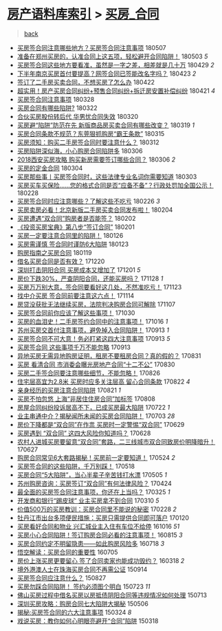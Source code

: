 [房产语料库索引](../../README.md)  > [买房_合同](买房_合同.md)
====
> [back](../README.md)

- [买房签合同注意哪些地方？买房签合同注意事项](http://jkwz.applinzi.com/ittc/7100243691400856593.html#%E4%B9%B0%E6%88%BF%E7%AD%BE%E5%90%88%E5%90%8C%E6%B3%A8%E6%84%8F%E5%93%AA%E4%BA%9B%E5%9C%B0%E6%96%B9%EF%BC%9F%E4%B9%B0%E6%88%BF%E7%AD%BE%E5%90%88%E5%90%8C%E6%B3%A8%E6%84%8F%E4%BA%8B%E9%A1%B9) 180507  
- [准备在郑州买房的，认准合同上这五项，轻松避开合同陷阱！](http://jkwz.applinzi.com/ittc/7098810089958016011.html#%E5%87%86%E5%A4%87%E5%9C%A8%E9%83%91%E5%B7%9E%E4%B9%B0%E6%88%BF%E7%9A%84%EF%BC%8C%E8%AE%A4%E5%87%86%E5%90%88%E5%90%8C%E4%B8%8A%E8%BF%99%E4%BA%94%E9%A1%B9%EF%BC%8C%E8%BD%BB%E6%9D%BE%E9%81%BF%E5%BC%80%E5%90%88%E5%90%8C%E9%99%B7%E9%98%B1%EF%BC%81) 180503 *5* 
- [买房签合同这些地方要看准，虽然是一字之差，相差就是几十万](http://jkwz.applinzi.com/ittc/7097514093424673808.html#%E4%B9%B0%E6%88%BF%E7%AD%BE%E5%90%88%E5%90%8C%E8%BF%99%E4%BA%9B%E5%9C%B0%E6%96%B9%E8%A6%81%E7%9C%8B%E5%87%86%EF%BC%8C%E8%99%BD%E7%84%B6%E6%98%AF%E4%B8%80%E5%AD%97%E4%B9%8B%E5%B7%AE%EF%BC%8C%E7%9B%B8%E5%B7%AE%E5%B0%B1%E6%98%AF%E5%87%A0%E5%8D%81%E4%B8%87) 180429 *2* 
- [下半年南京买房首付要提高？网签合同已签能改名字吗？](http://jkwz.applinzi.com/ittc/7095091837234840592.html#%E4%B8%8B%E5%8D%8A%E5%B9%B4%E5%8D%97%E4%BA%AC%E4%B9%B0%E6%88%BF%E9%A6%96%E4%BB%98%E8%A6%81%E6%8F%90%E9%AB%98%EF%BC%9F%E7%BD%91%E7%AD%BE%E5%90%88%E5%90%8C%E5%B7%B2%E7%AD%BE%E8%83%BD%E6%94%B9%E5%90%8D%E5%AD%97%E5%90%97%EF%BC%9F) 180423 *2* 
- [签订了二手房买卖合同，不想买房了怎么办](http://jkwz.applinzi.com/ittc/7094592183690855434.html#%E7%AD%BE%E8%AE%A2%E4%BA%86%E4%BA%8C%E6%89%8B%E6%88%BF%E4%B9%B0%E5%8D%96%E5%90%88%E5%90%8C%EF%BC%8C%E4%B8%8D%E6%83%B3%E4%B9%B0%E6%88%BF%E4%BA%86%E6%80%8E%E4%B9%88%E5%8A%9E) 180422  
- [超实用！房产买房合同纠纷+预售合同纠纷+拆迁房安置补偿纠纷](http://jkwz.applinzi.com/ittc/7094552698282312711.html#%E8%B6%85%E5%AE%9E%E7%94%A8%EF%BC%81%E6%88%BF%E4%BA%A7%E4%B9%B0%E6%88%BF%E5%90%88%E5%90%8C%E7%BA%A0%E7%BA%B7%2B%E9%A2%84%E5%94%AE%E5%90%88%E5%90%8C%E7%BA%A0%E7%BA%B7%2B%E6%8B%86%E8%BF%81%E6%88%BF%E5%AE%89%E7%BD%AE%E8%A1%A5%E5%81%BF%E7%BA%A0%E7%BA%B7) 180421 *4* 
- [买房签合同注意事项](http://jkwz.applinzi.com/ittc/7085494277688001546.html#%E4%B9%B0%E6%88%BF%E7%AD%BE%E5%90%88%E5%90%8C%E6%B3%A8%E6%84%8F%E4%BA%8B%E9%A1%B9) 180328  
- [买房合同有哪些陷阱?](http://jkwz.applinzi.com/ittc/7083267668394378251.html#%E4%B9%B0%E6%88%BF%E5%90%88%E5%90%8C%E6%9C%89%E5%93%AA%E4%BA%9B%E9%99%B7%E9%98%B1%3F) 180322  
- [合伙买房股份转后代 华男忧合同失效](http://jkwz.applinzi.com/ittc/7082569467450360839.html#%E5%90%88%E4%BC%99%E4%B9%B0%E6%88%BF%E8%82%A1%E4%BB%BD%E8%BD%AC%E5%90%8E%E4%BB%A3+%E5%8D%8E%E7%94%B7%E5%BF%A7%E5%90%88%E5%90%8C%E5%A4%B1%E6%95%88) 180320  
- [买房避“陷阱”防范在先 新版商品房买卖合同有哪些改变？](http://jkwz.applinzi.com/ittc/7082130575899231238.html#%E4%B9%B0%E6%88%BF%E9%81%BF%E2%80%9C%E9%99%B7%E9%98%B1%E2%80%9D%E9%98%B2%E8%8C%83%E5%9C%A8%E5%85%88+%E6%96%B0%E7%89%88%E5%95%86%E5%93%81%E6%88%BF%E4%B9%B0%E5%8D%96%E5%90%88%E5%90%8C%E6%9C%89%E5%93%AA%E4%BA%9B%E6%94%B9%E5%8F%98%EF%BC%9F) 180319 *1* 
- [买房合同条款不规范？东莞狠抓购房“霸王条款”](http://jkwz.applinzi.com/ittc/7080638944712852486.html#%E4%B9%B0%E6%88%BF%E5%90%88%E5%90%8C%E6%9D%A1%E6%AC%BE%E4%B8%8D%E8%A7%84%E8%8C%83%EF%BC%9F%E4%B8%9C%E8%8E%9E%E7%8B%A0%E6%8A%93%E8%B4%AD%E6%88%BF%E2%80%9C%E9%9C%B8%E7%8E%8B%E6%9D%A1%E6%AC%BE%E2%80%9D) 180315  
- [买房须知：购买二手房签合同时要注意什么？](http://jkwz.applinzi.com/ittc/7079552161560396811.html#%E4%B9%B0%E6%88%BF%E9%A1%BB%E7%9F%A5%EF%BC%9A%E8%B4%AD%E4%B9%B0%E4%BA%8C%E6%89%8B%E6%88%BF%E7%AD%BE%E5%90%88%E5%90%8C%E6%97%B6%E8%A6%81%E6%B3%A8%E6%84%8F%E4%BB%80%E4%B9%88%EF%BC%9F) 180312  
- [买房陷阱深似海，小心购房合同陷阱多](http://jkwz.applinzi.com/ittc/7077303698416206864.html#%E4%B9%B0%E6%88%BF%E9%99%B7%E9%98%B1%E6%B7%B1%E4%BC%BC%E6%B5%B7%EF%BC%8C%E5%B0%8F%E5%BF%83%E8%B4%AD%E6%88%BF%E5%90%88%E5%90%8C%E9%99%B7%E9%98%B1%E5%A4%9A) 180306  
- [2018西安买房攻略 购买新房需要签订哪些合同？](http://jkwz.applinzi.com/ittc/7077298386590237707.html#2018%E8%A5%BF%E5%AE%89%E4%B9%B0%E6%88%BF%E6%94%BB%E7%95%A5+%E8%B4%AD%E4%B9%B0%E6%96%B0%E6%88%BF%E9%9C%80%E8%A6%81%E7%AD%BE%E8%AE%A2%E5%93%AA%E4%BA%9B%E5%90%88%E5%90%8C%EF%BC%9F) 180306 *2* 
- [买房的定金合同](http://jkwz.applinzi.com/ittc/7076370259567445002.html#%E4%B9%B0%E6%88%BF%E7%9A%84%E5%AE%9A%E9%87%91%E5%90%88%E5%90%8C) 180304  
- [买房那些事丨买房签合同时，这些法律专业名词你需要知道](http://jkwz.applinzi.com/ittc/7076260709241717770.html#%E4%B9%B0%E6%88%BF%E9%82%A3%E4%BA%9B%E4%BA%8B%E4%B8%A8%E4%B9%B0%E6%88%BF%E7%AD%BE%E5%90%88%E5%90%8C%E6%97%B6%EF%BC%8C%E8%BF%99%E4%BA%9B%E6%B3%95%E5%BE%8B%E4%B8%93%E4%B8%9A%E5%90%8D%E8%AF%8D%E4%BD%A0%E9%9C%80%E8%A6%81%E7%9F%A5%E9%81%93) 180303  
- [买房买车买保险……您的格式合同是否“应备不备”？行政处罚加全国公示！](http://jkwz.applinzi.com/ittc/7074985369991119879.html#%E4%B9%B0%E6%88%BF%E4%B9%B0%E8%BD%A6%E4%B9%B0%E4%BF%9D%E9%99%A9%E2%80%A6%E2%80%A6%E6%82%A8%E7%9A%84%E6%A0%BC%E5%BC%8F%E5%90%88%E5%90%8C%E6%98%AF%E5%90%A6%E2%80%9C%E5%BA%94%E5%A4%87%E4%B8%8D%E5%A4%87%E2%80%9D%EF%BC%9F%E8%A1%8C%E6%94%BF%E5%A4%84%E7%BD%9A%E5%8A%A0%E5%85%A8%E5%9B%BD%E5%85%AC%E7%A4%BA%EF%BC%81) 180228  
- [买房签合同时应注意哪些？了解这些不吃亏](http://jkwz.applinzi.com/ittc/7074351726838940689.html#%E4%B9%B0%E6%88%BF%E7%AD%BE%E5%90%88%E5%90%8C%E6%97%B6%E5%BA%94%E6%B3%A8%E6%84%8F%E5%93%AA%E4%BA%9B%EF%BC%9F%E4%BA%86%E8%A7%A3%E8%BF%99%E4%BA%9B%E4%B8%8D%E5%90%83%E4%BA%8F) 180226 *3* 
- [买房卖房必看！北京新版二手房买卖合同发布啦！](http://jkwz.applinzi.com/ittc/7066234840154637319.html#%E4%B9%B0%E6%88%BF%E5%8D%96%E6%88%BF%E5%BF%85%E7%9C%8B%EF%BC%81%E5%8C%97%E4%BA%AC%E6%96%B0%E7%89%88%E4%BA%8C%E6%89%8B%E6%88%BF%E4%B9%B0%E5%8D%96%E5%90%88%E5%90%8C%E5%8F%91%E5%B8%83%E5%95%A6%EF%BC%81) 180204  
- [买房遭遇“双合同”购房者是否能签？](http://jkwz.applinzi.com/ittc/7065420606751638534.html#%E4%B9%B0%E6%88%BF%E9%81%AD%E9%81%87%E2%80%9C%E5%8F%8C%E5%90%88%E5%90%8C%E2%80%9D%E8%B4%AD%E6%88%BF%E8%80%85%E6%98%AF%E5%90%A6%E8%83%BD%E7%AD%BE%EF%BC%9F) 180202  
- [《投资买房宝典》第八步“签订合同”](http://jkwz.applinzi.com/ittc/7065188699707278353.html#%E3%80%8A%E6%8A%95%E8%B5%84%E4%B9%B0%E6%88%BF%E5%AE%9D%E5%85%B8%E3%80%8B%E7%AC%AC%E5%85%AB%E6%AD%A5%E2%80%9C%E7%AD%BE%E8%AE%A2%E5%90%88%E5%90%8C%E2%80%9D) 180201  
- [买房一定要注意合同里的陷阱！](http://jkwz.applinzi.com/ittc/7062897227633001479.html#%E4%B9%B0%E6%88%BF%E4%B8%80%E5%AE%9A%E8%A6%81%E6%B3%A8%E6%84%8F%E5%90%88%E5%90%8C%E9%87%8C%E7%9A%84%E9%99%B7%E9%98%B1%EF%BC%81) 180126  
- [买房需谨慎 签合同时谨防6大陷阱](http://jkwz.applinzi.com/ittc/7061725314462254086.html#%E4%B9%B0%E6%88%BF%E9%9C%80%E8%B0%A8%E6%85%8E+%E7%AD%BE%E5%90%88%E5%90%8C%E6%97%B6%E8%B0%A8%E9%98%B26%E5%A4%A7%E9%99%B7%E9%98%B1) 180123  
- [购房指南之买房合同](http://jkwz.applinzi.com/ittc/7060246929567384592.html#%E8%B4%AD%E6%88%BF%E6%8C%87%E5%8D%97%E4%B9%8B%E4%B9%B0%E6%88%BF%E5%90%88%E5%90%8C) 180119  
- [借名买房合同是否有效？](http://jkwz.applinzi.com/ittc/7049195553122944016.html#%E5%80%9F%E5%90%8D%E4%B9%B0%E6%88%BF%E5%90%88%E5%90%8C%E6%98%AF%E5%90%A6%E6%9C%89%E6%95%88%EF%BC%9F) 171220  
- [深圳打击阴阳合同 买房成本又增加了](http://jkwz.applinzi.com/ittc/7042112495387411473.html#%E6%B7%B1%E5%9C%B3%E6%89%93%E5%87%BB%E9%98%B4%E9%98%B3%E5%90%88%E5%90%8C+%E4%B9%B0%E6%88%BF%E6%88%90%E6%9C%AC%E5%8F%88%E5%A2%9E%E5%8A%A0%E4%BA%86) 171201 *5* 
- [房价下跌30%，严查阴阳合同，还能买房吗？](http://jkwz.applinzi.com/ittc/7041145562563347472.html#%E6%88%BF%E4%BB%B7%E4%B8%8B%E8%B7%8C30%25%EF%BC%8C%E4%B8%A5%E6%9F%A5%E9%98%B4%E9%98%B3%E5%90%88%E5%90%8C%EF%BC%8C%E8%BF%98%E8%83%BD%E4%B9%B0%E6%88%BF%E5%90%97%EF%BC%9F) 171128 *1* 
- [买房万万别大意，签合同要看好这几处，不然准吃亏！](http://jkwz.applinzi.com/ittc/7039247188251640848.html#%E4%B9%B0%E6%88%BF%E4%B8%87%E4%B8%87%E5%88%AB%E5%A4%A7%E6%84%8F%EF%BC%8C%E7%AD%BE%E5%90%88%E5%90%8C%E8%A6%81%E7%9C%8B%E5%A5%BD%E8%BF%99%E5%87%A0%E5%A4%84%EF%BC%8C%E4%B8%8D%E7%84%B6%E5%87%86%E5%90%83%E4%BA%8F%EF%BC%81) 171123  
- [找中介买房 签合同前要注意这六点！](http://jkwz.applinzi.com/ittc/7035858398036362256.html#%E6%89%BE%E4%B8%AD%E4%BB%8B%E4%B9%B0%E6%88%BF+%E7%AD%BE%E5%90%88%E5%90%8C%E5%89%8D%E8%A6%81%E6%B3%A8%E6%84%8F%E8%BF%99%E5%85%AD%E7%82%B9%EF%BC%81) 171114  
- [房贷没获批无法继续买房，法院判决购房合同可解除](http://jkwz.applinzi.com/ittc/7033133041952752656.html#%E6%88%BF%E8%B4%B7%E6%B2%A1%E8%8E%B7%E6%89%B9%E6%97%A0%E6%B3%95%E7%BB%A7%E7%BB%AD%E4%B9%B0%E6%88%BF%EF%BC%8C%E6%B3%95%E9%99%A2%E5%88%A4%E5%86%B3%E8%B4%AD%E6%88%BF%E5%90%88%E5%90%8C%E5%8F%AF%E8%A7%A3%E9%99%A4) 171107  
- [买房签合同前你应该了解这些事项！](http://jkwz.applinzi.com/ittc/7030311041404240913.html#%E4%B9%B0%E6%88%BF%E7%AD%BE%E5%90%88%E5%90%8C%E5%89%8D%E4%BD%A0%E5%BA%94%E8%AF%A5%E4%BA%86%E8%A7%A3%E8%BF%99%E4%BA%9B%E4%BA%8B%E9%A1%B9%EF%BC%81) 171030  
- [买房的血泪史！二手房签约合同中的注意事项！](http://jkwz.applinzi.com/ittc/7025010020520035345.html#%E4%B9%B0%E6%88%BF%E7%9A%84%E8%A1%80%E6%B3%AA%E5%8F%B2%EF%BC%81%E4%BA%8C%E6%89%8B%E6%88%BF%E7%AD%BE%E7%BA%A6%E5%90%88%E5%90%8C%E4%B8%AD%E7%9A%84%E6%B3%A8%E6%84%8F%E4%BA%8B%E9%A1%B9%EF%BC%81) 171016 *1* 
- [苏州买房交首付注意事项，避免掉入合同陷阱！](http://jkwz.applinzi.com/ittc/7012872855661052944.html#%E8%8B%8F%E5%B7%9E%E4%B9%B0%E6%88%BF%E4%BA%A4%E9%A6%96%E4%BB%98%E6%B3%A8%E6%84%8F%E4%BA%8B%E9%A1%B9%EF%BC%8C%E9%81%BF%E5%85%8D%E6%8E%89%E5%85%A5%E5%90%88%E5%90%8C%E9%99%B7%E9%98%B1%EF%BC%81) 170913 *1* 
- [买房签合同不可大意！务必盯紧这四大注意事项](http://jkwz.applinzi.com/ittc/7012732499258770449.html#%E4%B9%B0%E6%88%BF%E7%AD%BE%E5%90%88%E5%90%8C%E4%B8%8D%E5%8F%AF%E5%A4%A7%E6%84%8F%EF%BC%81%E5%8A%A1%E5%BF%85%E7%9B%AF%E7%B4%A7%E8%BF%99%E5%9B%9B%E5%A4%A7%E6%B3%A8%E6%84%8F%E4%BA%8B%E9%A1%B9) 170913 *5* 
- [买房签合同 这些事项千万不能忽略](http://jkwz.applinzi.com/ittc/7012731908189062161.html#%E4%B9%B0%E6%88%BF%E7%AD%BE%E5%90%88%E5%90%8C+%E8%BF%99%E4%BA%9B%E4%BA%8B%E9%A1%B9%E5%8D%83%E4%B8%87%E4%B8%8D%E8%83%BD%E5%BF%BD%E7%95%A5) 170913  
- [异地买房无需异地购房证明，租房不要租房合同？真的假的？](http://jkwz.applinzi.com/ittc/7008006171439662097.html#%E5%BC%82%E5%9C%B0%E4%B9%B0%E6%88%BF%E6%97%A0%E9%9C%80%E5%BC%82%E5%9C%B0%E8%B4%AD%E6%88%BF%E8%AF%81%E6%98%8E%EF%BC%8C%E7%A7%9F%E6%88%BF%E4%B8%8D%E8%A6%81%E7%A7%9F%E6%88%BF%E5%90%88%E5%90%8C%EF%BC%9F%E7%9C%9F%E7%9A%84%E5%81%87%E7%9A%84%EF%BC%9F) 170831  
- [买房 看清合同 市消委会曝光房地产合同“十二不公”](http://jkwz.applinzi.com/ittc/7007495109518820369.html#%E4%B9%B0%E6%88%BF+%E7%9C%8B%E6%B8%85%E5%90%88%E5%90%8C+%E5%B8%82%E6%B6%88%E5%A7%94%E4%BC%9A%E6%9B%9D%E5%85%89%E6%88%BF%E5%9C%B0%E4%BA%A7%E5%90%88%E5%90%8C%E2%80%9C%E5%8D%81%E4%BA%8C%E4%B8%8D%E5%85%AC%E2%80%9D) 170830  
- [买房二手签合同要注意哪些细节，不能忽略！](http://jkwz.applinzi.com/ittc/7006069741679281169.html#%E4%B9%B0%E6%88%BF%E4%BA%8C%E6%89%8B%E7%AD%BE%E5%90%88%E5%90%8C%E8%A6%81%E6%B3%A8%E6%84%8F%E5%93%AA%E4%BA%9B%E7%BB%86%E8%8A%82%EF%BC%8C%E4%B8%8D%E8%83%BD%E5%BF%BD%E7%95%A5%EF%BC%81) 170826  
- [住宅层高宜为2.8米 买房时应多关注层高 留心合同条款](http://jkwz.applinzi.com/ittc/7004590721175389200.html#%E4%BD%8F%E5%AE%85%E5%B1%82%E9%AB%98%E5%AE%9C%E4%B8%BA2.8%E7%B1%B3+%E4%B9%B0%E6%88%BF%E6%97%B6%E5%BA%94%E5%A4%9A%E5%85%B3%E6%B3%A8%E5%B1%82%E9%AB%98+%E7%95%99%E5%BF%83%E5%90%88%E5%90%8C%E6%9D%A1%E6%AC%BE) 170822 *4* 
- [亲身经历的买房注意合同陷阱](http://jkwz.applinzi.com/ittc/7004302255212463121.html#%E4%BA%B2%E8%BA%AB%E7%BB%8F%E5%8E%86%E7%9A%84%E4%B9%B0%E6%88%BF%E6%B3%A8%E6%84%8F%E5%90%88%E5%90%8C%E9%99%B7%E9%98%B1) 170821 *1* 
- [买房不怕忽悠 上海“非居住住房合同”加标签](http://jkwz.applinzi.com/ittc/6999374967647765521.html#%E4%B9%B0%E6%88%BF%E4%B8%8D%E6%80%95%E5%BF%BD%E6%82%A0+%E4%B8%8A%E6%B5%B7%E2%80%9C%E9%9D%9E%E5%B1%85%E4%BD%8F%E4%BD%8F%E6%88%BF%E5%90%88%E5%90%8C%E2%80%9D%E5%8A%A0%E6%A0%87%E7%AD%BE) 170808  
- [房屋合同纠纷投诉居高不下，已成买房最大陷阱](http://jkwz.applinzi.com/ittc/6992807513186370576.html#%E6%88%BF%E5%B1%8B%E5%90%88%E5%90%8C%E7%BA%A0%E7%BA%B7%E6%8A%95%E8%AF%89%E5%B1%85%E9%AB%98%E4%B8%8D%E4%B8%8B%EF%BC%8C%E5%B7%B2%E6%88%90%E4%B9%B0%E6%88%BF%E6%9C%80%E5%A4%A7%E9%99%B7%E9%98%B1) 170722 *1* 
- [业主串通中介？揭秘闻所未闻的买房合同陷阱！](http://jkwz.applinzi.com/ittc/6986024373591737348.html#%E4%B8%9A%E4%B8%BB%E4%B8%B2%E9%80%9A%E4%B8%AD%E4%BB%8B%EF%BC%9F%E6%8F%AD%E7%A7%98%E9%97%BB%E6%89%80%E6%9C%AA%E9%97%BB%E7%9A%84%E4%B9%B0%E6%88%BF%E5%90%88%E5%90%8C%E9%99%B7%E9%98%B1%EF%BC%81) 170703 *28* 
- [房价下降都是“双合同”在作祟 买房时一定警惕“双合同”](http://jkwz.applinzi.com/ittc/6984529095248315397.html#%E6%88%BF%E4%BB%B7%E4%B8%8B%E9%99%8D%E9%83%BD%E6%98%AF%E2%80%9C%E5%8F%8C%E5%90%88%E5%90%8C%E2%80%9D%E5%9C%A8%E4%BD%9C%E7%A5%9F+%E4%B9%B0%E6%88%BF%E6%97%B6%E4%B8%80%E5%AE%9A%E8%AD%A6%E6%83%95%E2%80%9C%E5%8F%8C%E5%90%88%E5%90%8C%E2%80%9D) 170629  
- [买房遇到 “双合同” 这四大风险你知道吗？](http://jkwz.applinzi.com/ittc/6984150370824487941.html#%E4%B9%B0%E6%88%BF%E9%81%87%E5%88%B0+%E2%80%9C%E5%8F%8C%E5%90%88%E5%90%8C%E2%80%9D+%E8%BF%99%E5%9B%9B%E5%A4%A7%E9%A3%8E%E9%99%A9%E4%BD%A0%E7%9F%A5%E9%81%93%E5%90%97%EF%BC%9F) 170628  
- [农村人进城买房要留意“双合同”套路，二三线城市双合同致房价明降暗升！](http://jkwz.applinzi.com/ittc/6983820506414187524.html#%E5%86%9C%E6%9D%91%E4%BA%BA%E8%BF%9B%E5%9F%8E%E4%B9%B0%E6%88%BF%E8%A6%81%E7%95%99%E6%84%8F%E2%80%9C%E5%8F%8C%E5%90%88%E5%90%8C%E2%80%9D%E5%A5%97%E8%B7%AF%EF%BC%8C%E4%BA%8C%E4%B8%89%E7%BA%BF%E5%9F%8E%E5%B8%82%E5%8F%8C%E5%90%88%E5%90%8C%E8%87%B4%E6%88%BF%E4%BB%B7%E6%98%8E%E9%99%8D%E6%9A%97%E5%8D%87%EF%BC%81) 170627  
- [购房合同常见6大套路揭秘！买房前一定要知道！](http://jkwz.applinzi.com/ittc/6971192608956089349.html#%E8%B4%AD%E6%88%BF%E5%90%88%E5%90%8C%E5%B8%B8%E8%A7%816%E5%A4%A7%E5%A5%97%E8%B7%AF%E6%8F%AD%E7%A7%98%EF%BC%81%E4%B9%B0%E6%88%BF%E5%89%8D%E4%B8%80%E5%AE%9A%E8%A6%81%E7%9F%A5%E9%81%93%EF%BC%81) 170524 *2* 
- [买房签合同的这些陷阱，千万别踩！](http://jkwz.applinzi.com/ittc/6968941406188995588.html#%E4%B9%B0%E6%88%BF%E7%AD%BE%E5%90%88%E5%90%8C%E7%9A%84%E8%BF%99%E4%BA%9B%E9%99%B7%E9%98%B1%EF%BC%8C%E5%8D%83%E4%B8%87%E5%88%AB%E8%B8%A9%EF%BC%81) 170518  
- [买房合同“5大陷阱”，当心半辈子辛苦钱打水漂](http://jkwz.applinzi.com/ittc/6964205226201449477.html#%E4%B9%B0%E6%88%BF%E5%90%88%E5%90%8C%E2%80%9C5%E5%A4%A7%E9%99%B7%E9%98%B1%E2%80%9D%EF%BC%8C%E5%BD%93%E5%BF%83%E5%8D%8A%E8%BE%88%E5%AD%90%E8%BE%9B%E8%8B%A6%E9%92%B1%E6%89%93%E6%B0%B4%E6%BC%82) 170505 *1* 
- [苏州购房咨询：买房签订“双合同”有何法律风险？](http://jkwz.applinzi.com/ittc/6960027059555402756.html#%E8%8B%8F%E5%B7%9E%E8%B4%AD%E6%88%BF%E5%92%A8%E8%AF%A2%EF%BC%9A%E4%B9%B0%E6%88%BF%E7%AD%BE%E8%AE%A2%E2%80%9C%E5%8F%8C%E5%90%88%E5%90%8C%E2%80%9D%E6%9C%89%E4%BD%95%E6%B3%95%E5%BE%8B%E9%A3%8E%E9%99%A9%EF%BC%9F) 170424  
- [最全面的买房签合同注意事项，你还在上当吗？](http://jkwz.applinzi.com/ittc/6948906352691905540.html#%E6%9C%80%E5%85%A8%E9%9D%A2%E7%9A%84%E4%B9%B0%E6%88%BF%E7%AD%BE%E5%90%88%E5%90%8C%E6%B3%A8%E6%84%8F%E4%BA%8B%E9%A1%B9%EF%BC%8C%E4%BD%A0%E8%BF%98%E5%9C%A8%E4%B8%8A%E5%BD%93%E5%90%97%EF%BC%9F) 170325 *1* 
- [开发商和银行“踢皮球” 业主买房拿不到合同](http://jkwz.applinzi.com/ittc/6943300807075300356.html#%E5%BC%80%E5%8F%91%E5%95%86%E5%92%8C%E9%93%B6%E8%A1%8C%E2%80%9C%E8%B8%A2%E7%9A%AE%E7%90%83%E2%80%9D+%E4%B8%9A%E4%B8%BB%E4%B9%B0%E6%88%BF%E6%8B%BF%E4%B8%8D%E5%88%B0%E5%90%88%E5%90%8C) 170310 *5* 
- [价值500万的买房教训：买房合同里不能说的秘密](http://jkwz.applinzi.com/ittc/6939799049158001669.html#%E4%BB%B7%E5%80%BC500%E4%B8%87%E7%9A%84%E4%B9%B0%E6%88%BF%E6%95%99%E8%AE%AD%EF%BC%9A%E4%B9%B0%E6%88%BF%E5%90%88%E5%90%8C%E9%87%8C%E4%B8%8D%E8%83%BD%E8%AF%B4%E7%9A%84%E7%A7%98%E5%AF%86) 170228 *2* 
- [牡丹江市出台多项便民措施：买房只需提供合同即可落户](http://jkwz.applinzi.com/ittc/6925140928401785860.html#%E7%89%A1%E4%B8%B9%E6%B1%9F%E5%B8%82%E5%87%BA%E5%8F%B0%E5%A4%9A%E9%A1%B9%E4%BE%BF%E6%B0%91%E6%8E%AA%E6%96%BD%EF%BC%9A%E4%B9%B0%E6%88%BF%E5%8F%AA%E9%9C%80%E6%8F%90%E4%BE%9B%E5%90%88%E5%90%8C%E5%8D%B3%E5%8F%AF%E8%90%BD%E6%88%B7) 170120  
- [买房看好合同和物业 兴汇城业主入住有车位不给停](http://jkwz.applinzi.com/ittc/6889531069891609604.html#%E4%B9%B0%E6%88%BF%E7%9C%8B%E5%A5%BD%E5%90%88%E5%90%8C%E5%92%8C%E7%89%A9%E4%B8%9A+%E5%85%B4%E6%B1%87%E5%9F%8E%E4%B8%9A%E4%B8%BB%E5%85%A5%E4%BD%8F%E6%9C%89%E8%BD%A6%E4%BD%8D%E4%B8%8D%E7%BB%99%E5%81%9C) 161016 *51* 
- [买房小心合同陷阱！签订购房合同必看的注意事项！](http://jkwz.applinzi.com/ittc/6866643984440624132.html#%E4%B9%B0%E6%88%BF%E5%B0%8F%E5%BF%83%E5%90%88%E5%90%8C%E9%99%B7%E9%98%B1%EF%BC%81%E7%AD%BE%E8%AE%A2%E8%B4%AD%E6%88%BF%E5%90%88%E5%90%8C%E5%BF%85%E7%9C%8B%E7%9A%84%E6%B3%A8%E6%84%8F%E4%BA%8B%E9%A1%B9%EF%BC%81) 160815 *3* 
- [买房合同约定不明留隐患——如此购房风险多](http://jkwz.applinzi.com/ittc/6856146053832901636.html#%E4%B9%B0%E6%88%BF%E5%90%88%E5%90%8C%E7%BA%A6%E5%AE%9A%E4%B8%8D%E6%98%8E%E7%95%99%E9%9A%90%E6%82%A3%E2%80%94%E2%80%94%E5%A6%82%E6%AD%A4%E8%B4%AD%E6%88%BF%E9%A3%8E%E9%99%A9%E5%A4%9A) 160718 *3* 
- [悟空解读：买房合同的重要性](http://jkwz.applinzi.com/ittc/6851368978408276996.html#%E6%82%9F%E7%A9%BA%E8%A7%A3%E8%AF%BB%EF%BC%9A%E4%B9%B0%E6%88%BF%E5%90%88%E5%90%8C%E7%9A%84%E9%87%8D%E8%A6%81%E6%80%A7) 160705  
- [房价上涨买房更要留心 签了合同卖家也能成功毁约？](http://jkwz.applinzi.com/ittc/6811006729655419908.html#%E6%88%BF%E4%BB%B7%E4%B8%8A%E6%B6%A8%E4%B9%B0%E6%88%BF%E6%9B%B4%E8%A6%81%E7%95%99%E5%BF%83+%E7%AD%BE%E4%BA%86%E5%90%88%E5%90%8C%E5%8D%96%E5%AE%B6%E4%B9%9F%E8%83%BD%E6%88%90%E5%8A%9F%E6%AF%81%E7%BA%A6%EF%BC%9F) 160318 *2* 
- [境外港澳人士在珠海买房合同不再需公证](http://jkwz.applinzi.com/ittc/6742016258990490629.html#%E5%A2%83%E5%A4%96%E6%B8%AF%E6%BE%B3%E4%BA%BA%E5%A3%AB%E5%9C%A8%E7%8F%A0%E6%B5%B7%E4%B9%B0%E6%88%BF%E5%90%88%E5%90%8C%E4%B8%8D%E5%86%8D%E9%9C%80%E5%85%AC%E8%AF%81) 150914  
- [买房签合同应注意什么？](http://jkwz.applinzi.com/ittc/6735165275052049412.html#%E4%B9%B0%E6%88%BF%E7%AD%BE%E5%90%88%E5%90%8C%E5%BA%94%E6%B3%A8%E6%84%8F%E4%BB%80%E4%B9%88%EF%BC%9F) 150827  
- [买房勿踩合同陷阱！ 签约必须图个明白](http://jkwz.applinzi.com/ittc/547650615230177483.html#%E4%B9%B0%E6%88%BF%E5%8B%BF%E8%B8%A9%E5%90%88%E5%90%8C%E9%99%B7%E9%98%B1%EF%BC%81+%E7%AD%BE%E7%BA%A6%E5%BF%85%E9%A1%BB%E5%9B%BE%E4%B8%AA%E6%98%8E%E7%99%BD) 150723 *11* 
- [佛山买房过程中借名买房以房抵债阴阳合同等违规情况如何处理](http://jkwz.applinzi.com/ittc/547650611428687227.html#%E4%BD%9B%E5%B1%B1%E4%B9%B0%E6%88%BF%E8%BF%87%E7%A8%8B%E4%B8%AD%E5%80%9F%E5%90%8D%E4%B9%B0%E6%88%BF%E4%BB%A5%E6%88%BF%E6%8A%B5%E5%80%BA%E9%98%B4%E9%98%B3%E5%90%88%E5%90%8C%E7%AD%89%E8%BF%9D%E8%A7%84%E6%83%85%E5%86%B5%E5%A6%82%E4%BD%95%E5%A4%84%E7%90%86) 150713  
- [深圳买房攻略：购房合同七大陷阱大揭秘](http://jkwz.applinzi.com/ittc/547650611412402865.html#%E6%B7%B1%E5%9C%B3%E4%B9%B0%E6%88%BF%E6%94%BB%E7%95%A5%EF%BC%9A%E8%B4%AD%E6%88%BF%E5%90%88%E5%90%8C%E4%B8%83%E5%A4%A7%E9%99%B7%E9%98%B1%E5%A4%A7%E6%8F%AD%E7%A7%98) 150506  
- [揭秘:买房签合同的六大注意事项](http://jkwz.applinzi.com/ittc/547650611401053904.html#%E6%8F%AD%E7%A7%98%3A%E4%B9%B0%E6%88%BF%E7%AD%BE%E5%90%88%E5%90%8C%E7%9A%84%E5%85%AD%E5%A4%A7%E6%B3%A8%E6%84%8F%E4%BA%8B%E9%A1%B9) 150324 *8* 
- [戏说买房：教你如何心明眼亮避开“合同”陷阱](http://jkwz.applinzi.com/ittc/547650611397221668.html#%E6%88%8F%E8%AF%B4%E4%B9%B0%E6%88%BF%EF%BC%9A%E6%95%99%E4%BD%A0%E5%A6%82%E4%BD%95%E5%BF%83%E6%98%8E%E7%9C%BC%E4%BA%AE%E9%81%BF%E5%BC%80%E2%80%9C%E5%90%88%E5%90%8C%E2%80%9D%E9%99%B7%E9%98%B1) 150318  

